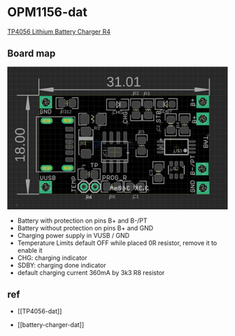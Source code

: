 
# OPM1156-dat

[TP4056 Lithium Battery Charger R4](https://www.electrodragon.com/product/tp4056-lithium-battery-charger-r3/)



## Board map 

![](2024-05-17-15-27-48.png)

- Battery with    protection on pins B+ and B-/PT
- Battery without protection on pins B+ and GND
- Charging power supply in VUSB / GND
- Temperature Limits default OFF while placed 0R resistor, remove it to enable it
- CHG: charging indicator 
- SDBY: charging done indicator 
- default charging current 360mA by 3k3 R8 resistor 



## ref 

- [[TP4056-dat]]

- [[battery-charger-dat]]
